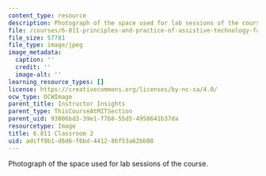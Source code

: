 ```yaml
---
content_type: resource
description: Photograph of the space used for lab sessions of the course.
file: /courses/6-811-principles-and-practice-of-assistive-technology-fall-2014/adcff9b1d6d6f6bd441286f53a62bb08_6-811_classroom-2.JPG
file_size: 57781
file_type: image/jpeg
image_metadata:
  caption: ''
  credit: ''
  image-alt: ''
learning_resource_types: []
license: https://creativecommons.org/licenses/by-nc-sa/4.0/
ocw_type: OCWImage
parent_title: Instructor Insights
parent_type: ThisCourseAtMITSection
parent_uid: 93006bd3-39e1-f7b8-55d5-4958641b37da
resourcetype: Image
title: 6.811 Classroom 2
uid: adcff9b1-d6d6-f6bd-4412-86f53a62bb08
---
```

Photograph of the space used for lab sessions of the course.